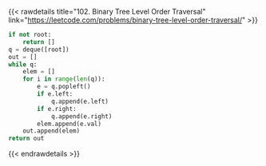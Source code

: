 {{< rawdetails title="102. Binary Tree Level Order Traversal" link="https://leetcode.com/problems/binary-tree-level-order-traversal/" >}}
```python
if not root:
    return []
q = deque([root])
out = []
while q:
    elem = []
    for i in range(len(q)):
        e = q.popleft()
        if e.left:
            q.append(e.left)
        if e.right:
            q.append(e.right)
        elem.append(e.val)
    out.append(elem)
return out
```
{{< endrawdetails >}}